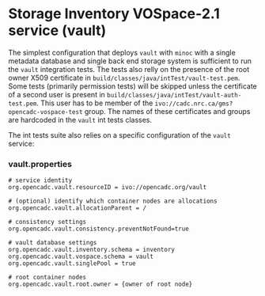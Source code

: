 # Storage Inventory VOSpace-2.1 service (vault)

The simplest configuration that deploys `vault` with `minoc` with a single metadata database and single
back end storage system is sufficient to run the `vault` integration tests. The tests also relly on the
presence of the root owner X509 certificate in `build/classes/java/intTest/vault-test.pem`.
Some tests (primarily permission tests) will be skipped unless the certificate of a second user is present
in `build/classes/java/intTest/vault-auth-test.pem`. This user has to be member of the `ivo://cadc.nrc.ca/gms?opencadc-vospace-test`
group. The names of these certificates and groups are hardcoded in the `vault` int tests classes.

The int tests suite also relies on a specific configuration of the `vault` service:
### vault.properties
```
# service identity
org.opencadc.vault.resourceID = ivo://opencadc.org/vault

# (optional) identify which container nodes are allocations
org.opencadc.vault.allocationParent = /

# consistency settings
org.opencadc.vault.consistency.preventNotFound=true

# vault database settings
org.opencadc.vault.inventory.schema = inventory
org.opencadc.vault.vospace.schema = vault
org.opencadc.vault.singlePool = true

# root container nodes
org.opencadc.vault.root.owner = {owner of root node}

```
